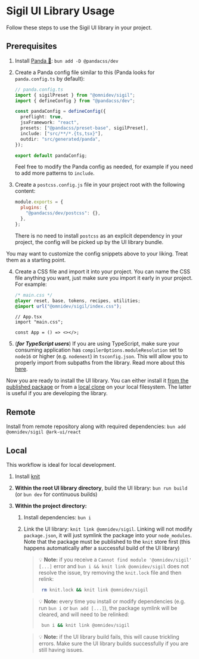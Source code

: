 # Sigil UI Library Usage

Follow these steps to use the Sigil UI library in your project.

## Prerequisites

1. Install [Panda 🐼](https://panda-css.com/): `bun add -D @pandacss/dev`

2. Create a Panda config file similar to this (Panda looks for `panda.config.ts` by default):

   ```ts
   // panda.config.ts
   import { sigilPreset } from "@omnidev/sigil";
   import { defineConfig } from "@pandacss/dev";

   const pandaConfig = defineConfig({
     preflight: true,
     jsxFramework: "react",
     presets: ["@pandacss/preset-base", sigilPreset],
     include: ["src/**/*.{ts,tsx}"],
     outdir: "src/generated/panda",
   });

   export default pandaConfig;
   ```

   Feel free to modify the Panda config as needed, for example if you need to add more patterns to `include`.

3. Create a `postcss.config.js` file in your project root with the following content:

   ```js
   module.exports = {
     plugins: {
       "@pandacss/dev/postcss": {},
     },
   };
   ```

   There is no need to install `postcss` as an explicit dependency in your project, the config will be picked up by the UI library bundle.

You may want to customize the config snippets above to your liking. Treat them as a starting point.

4. Create a CSS file and import it into your project. You can name the CSS file anything you want, just make sure you import it early in your project. For example:

   ```css
   /* main.css */
   @layer reset, base, tokens, recipes, utilities;
   @import url("@omnidev/sigil/index.css");
   ```

   ```tsx
   // App.tsx
   import "main.css";

   const App = () => <></>;
   ```

5. (**_for TypeScript users_**) If you are using TypeScript, make sure your consuming application has `compilerOptions.moduleResolution` set to `node16` or higher (e.g. `nodenext`) in `tsconfig.json`. This will allow you to properly import from subpaths from the library. Read more about this [here](https://devblogs.microsoft.com/typescript/announcing-typescript-4-7/#ecmascript-module-support-in-node-js).

Now you are ready to install the UI library. You can either install it [from the published package](#from-published-package) or from a [local clone](#local) on your local filesystem. The latter is useful if you are developing the library.

## Remote

Install from remote repository along with required dependencies: `bun add @omnidev/sigil @ark-ui/react`

## Local

This workflow is ideal for local development.

1. Install [knit](https://github.com/coopbri/knit)
2. **Within the root UI library directory**, build the UI library: `bun run build` (or `bun dev` for continuous builds)
3. **Within the project directory:**

   1. Install dependencies: `bun i`
   2. Link the UI library: `knit link @omnidev/sigil`. Linking will not modify `package.json`, it will just symlink the package into your `node_modules`. Note that the package must be published to the `knit` store first (this happens automatically after a successful build of the UI library)

      > 💡 **Note:** if you receive a `Cannot find module '@omnidev/sigil' [...]` error and `bun i && knit link @omnidev/sigil` does not resolve the issue, try removing the `knit.lock` file and then relink:
      >
      > ```sh
      >  rm knit.lock && knit link @omnidev/sigil
      > ```

      > 💡 **Note:** every time you install or modify dependencies (e.g. run `bun i` or `bun add [...]`), the package symlink will be cleared, and will need to be relinked:
      >
      > ```sh
      >  bun i && knit link @omnidev/sigil
      > ```

      > 💡 **Note:** if the UI library build fails, this will cause trickling errors. Make sure the UI library builds successfully if you are still having issues.
